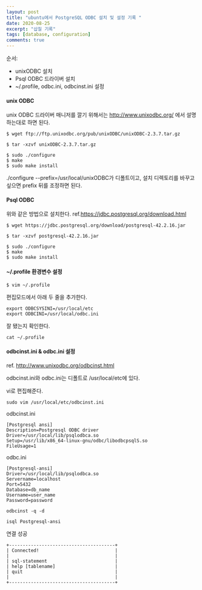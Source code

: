 ```yaml
---
layout: post
title: "ubuntu에서 PostgreSQL ODBC 설치 및 설정 기록 "
date: 2020-08-25
excerpt: "삽질 기록"
tags: [database, configuration]
comments: true
---
```


순서:
* unixODBC 설치 
* Psql ODBC 드라이버 설치
* ~/.profile, odbc.ini, odbcinst.ini 설정


#### unix ODBC
unix ODBC 드라이버 매니저를 깔기 위해서는 http://www.unixodbc.org/ 에서 설명하는대로 하면 된다. 
```shell
$ wget ftp://ftp.unixodbc.org/pub/unixODBC/unixODBC-2.3.7.tar.gz
```
```shell
$ tar -xzvf unixODBC-2.3.7.tar.gz
```

```shell
$ sudo ./configure  
$ make
$ sudo make install
```
./configure --prefix=/usr/local/unixODBC가 디폴트이고, 설치 디렉토리를 바꾸고 싶으면 prefix 뒤를 조정하면 된다.



#### Psql ODBC
위와 같은 방법으로 설치한다. ref.https://jdbc.postgresql.org/download.html
```shell
$ wget https://jdbc.postgresql.org/download/postgresql-42.2.16.jar
```
```shell
$ tar -xzvf postgresql-42.2.16.jar
```

```shell
$ sudo ./configure  
$ make
$ sudo make install
```


#### ~/.profile 환경변수 설정

```shell
$ vim ~/.profile
```

편집모드에서 아래 두 줄을 추가한다.
```shell
export ODBCSYSINI=/usr/local/etc
export ODBCINI=/usr/local/odbc.ini
```

잘 됐는지 확인한다.
```shell
cat ~/.profile
``` 

#### odbcinst.ini & odbc.ini  설정
ref. http://www.unixodbc.org/odbcinst.html

odbcinst.ini와 odbc.ini는 디폴트로 /usr/local/etc에 있다.

vi로 편집해준다.
```shell
sudo vim /usr/local/etc/odbcinst.ini
```

odbcinst.ini
```shell
[Postgresql ansi]
Description=Postgresql ODBC driver
Driver=/usr/local/lib/psqlodbca.so
Setup=/usr/lib/x86_64-linux-gnu/odbc/libodbcpsqlS.so
FileUsage=1
```

odbc.ini
```shell
[Postgresql-ansi]
Driver=/usr/local/lib/psqlodbca.so
Servername=localhost
Port=5432
Database=db_name
Username=user_name
Password=password
```

```shell
odbcinst -q -d
```

```shell
isql Postgresql-ansi
```


연결 성공
```shell
+---------------------------------------+
| Connected!                            |
|                                       |
| sql-statement                         |
| help [tablename]                      |
| quit                                  |
|                                       |
+---------------------------------------+
```
